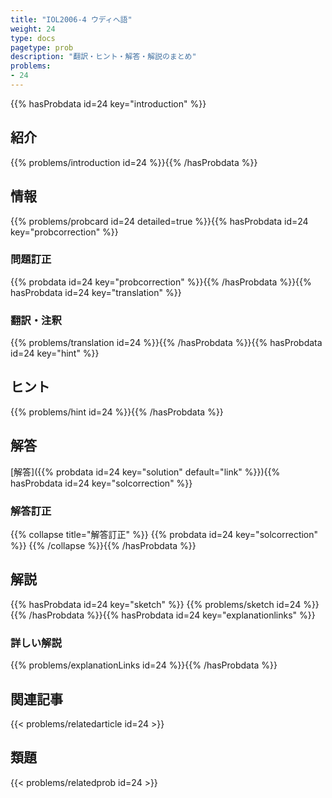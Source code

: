```yaml
---
title: "IOL2006-4 ウディヘ語"
weight: 24
type: docs
pagetype: prob
description: "翻訳・ヒント・解答・解説のまとめ"
problems: 
- 24
---
```


{{% hasProbdata id=24 key="introduction" %}}

## 紹介

{{% problems/introduction id=24 %}}{{% /hasProbdata %}}

## 情報

{{% problems/probcard id=24 detailed=true %}}{{% hasProbdata id=24 key="probcorrection" %}}

### 問題訂正

{{% probdata id=24 key="probcorrection" %}}{{% /hasProbdata %}}{{% hasProbdata id=24 key="translation" %}}

### 翻訳・注釈

{{% problems/translation id=24 %}}{{% /hasProbdata %}}{{% hasProbdata id=24 key="hint" %}}

## ヒント

{{% problems/hint id=24 %}}{{% /hasProbdata %}}

## 解答

[解答]({{% probdata id=24 key="solution" default="link" %}}){{% hasProbdata id=24 key="solcorrection" %}}

### 解答訂正

{{% collapse title="解答訂正" %}}
{{% probdata id=24 key="solcorrection" %}}
{{% /collapse %}}{{% /hasProbdata %}}

## 解説

{{% hasProbdata id=24 key="sketch" %}}
{{% problems/sketch id=24 %}}
{{% /hasProbdata %}}{{% hasProbdata id=24 key="explanationlinks" %}}

### 詳しい解説

{{% problems/explanationLinks id=24 %}}{{% /hasProbdata %}}

## 関連記事

{{< problems/relatedarticle id=24 >}}

## 類題

{{< problems/relatedprob id=24 >}}

